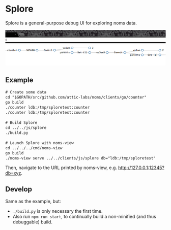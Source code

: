 # Splore

Splore is a general-purpose debug UI for exploring noms data.

![splore and counter](screenshot.png)

## Example

```
# Create some data
cd "$GOPATH/src/github.com/attic-labs/noms/clients/go/counter"
go build
./counter ldb:/tmp/sploretest:counter
./counter ldb:/tmp/sploretest:counter

# Build Splore
cd ../../js/splore
./build.py

# Launch Splore with noms-view
cd ../../../cmd/noms-view
go build
./noms-view serve ../../clients/js/splore db="ldb:/tmp/sploretest"
```

Then, navigate to the URL printed by noms-view, e.g. http://127.0.0.1:12345?db=xyz.

## Develop

Same as the example, but:
* `./build.py` is only necessary the first time.
* Also run `npm run start`, to continually build a non-minified (and thus debuggable) build.
